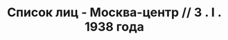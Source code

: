 ---
title: Список лиц - Москва-центр // 3 . I . 1938 года
description: РГАСПИ, ф.17, т.6, оп.171, дело 414, лист 181
images:
- /disk/pictures/v06/17-171-414-181.jpg
- /disk/pictures/v06/17-171-414-182.jpg
---